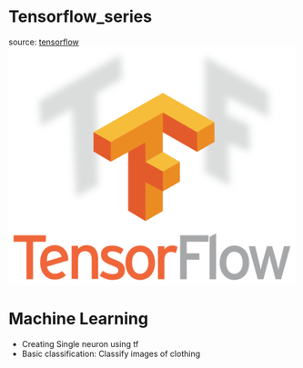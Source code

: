 # Tensorflow_series
source: [tensorflow](https://www.tensorflow.org)
![](tf.png)

# Machine Learning
  * Creating Single neuron using tf
  * Basic classification: Classify images of clothing
